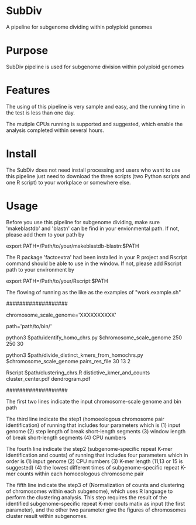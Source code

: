 # SubDiv
A pipeline for subgenome dividing within polyploid genomes

# Purpose
SubDiv pipeline is used for subgenome division within polyploid genomes

# Features
The using of this pipeline is very sample and easy, and the running time in the test is less than one day.

The mutiple CPUs running is supported and suggested, which enable the analysis completed within several hours.

# Install

The SubDiv does not need install processing and users who want to use this pipeline just need to download the three scripts (two Python scripts and one R script) to your workplace or somewhere else.

# Usage

Before you use this pipeline for subgenome dividing, make sure 'makeblastdb' and 'blastn' can be find in your envionmental path. If not, please add them to your path by

export PATH=/Path/to/your/makeblastdb-blastn:$PATH

The R package 'factoextra' had been installed in your R project and Rscript command should be able to use in the window. If not, please add Rscript path to your environment by

export PATH=/Path/to/your/Rscript:$PATH

The flowing of running as the like as the examples of "work.example.sh"

###################

chromosome_scale_genome='XXXXXXXXXX'

path='path/to/bin/'

python3 $path/identify_homo_chrs.py $chromosome_scale_genome 250 250 30

python3 $path/divide_distinct_kmers_from_homochrs.py $chromosome_scale_genome pairs_res_file 30 13 2

Rscript $path/clustering_chrs.R distictive_kmer_and_counts cluster_center.pdf dendrogram.pdf

###################

The first two lines indicate the input chromosome-scale genome and bin path

The third line indicate the step1 (homoeologous chromosome pair identification) of running that includes four parameters which is (1) input genome (2) step length of break short-length segments (3) window length of break short-length segments (4) CPU numbers

The fourth line indicate the step2 (subgenome-specific repeat K-mer identification and counts) of running that includes four parameters which in order is (1) input genome (2) CPU numbers (3) K-mer length (11,13 or 15 is suggested) (4) the lowest different times of subgenome-specific repeat K-mer counts within each homoeologous chromosome pair

The fifth line indicate the step3 of (Normalization of counts and clustering of chromosomes within each subgenome), which uses R language to perform the clustering analysis. This step requires the result of the identified  subgenome-specific repeat K-mer couts matix as input (the first parameter), and the other two parameter give the figures of chromosomes cluster result within subgenomes.
